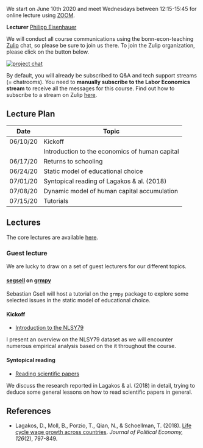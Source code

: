 
We start on June 10th 2020 and meet Wednesdays between 12:15-15:45 for online lecture using [ZOOM](https://zoom.us/).

**Lecturer** [Philipp Eisenhauer](https://peisenha.github.io)

We will conduct all course communications using the bonn-econ-teaching [Zulip](https://zulip.com/) chat, so please be sure to join us there. To join the Zulip organization, please click on the button below.

[![project chat](https://img.shields.io/badge/zulip-join_chat-brightgreen.svg)](https://bonn-econ-teaching.zulipchat.com)

By default, you will already be subscribed to Q&A and tech support streams (= chatrooms). You need to **manually subscribe to the Labor Economics stream** to receive all the messages for this course. Find out how to subscribe to a stream on Zulip [here](https://zulipchat.com/help/browse-and-subscribe-to-streams).


## Lecture Plan

| Date      | Topic                                                     |
| ----------| --------------------------------------------------------- |
| 06/10/20  | Kickoff                                                   |
|           | Introduction to the economics of human capital            |
| 06/17/20  | Returns to schooling                                      |
| 06/24/20  | Static model of educational choice                        |
| 07/01/20  | Syntopical reading of Lagakos & al. (2018)                |
| 07/08/20  | Dynamic model of human capital accumulation               |
| 07/15/20  | Tutorials                                                 |

## Lectures

The core lectures are available [here](https://github.com/HumanCapitalAnalysis/labor-economics/blob/master/README.md).

### Guest lecture

We are lucky to draw on a set of guest lecturers for our different topics.

#### [segsell](https://github.com/segsell) on [grmpy](https://grmpy.readthedocs.io)

Sebastian Gsell will host a tutorial on the `grmpy` package to explore some selected issues in the static model of educational choice.

#### Kickoff

* [Introduction to the NLSY79](https://github.com/OpenSourceEconomics/nlsy-data/blob/master/distribution/presentation.pdf)

I present an overview on the NLSY79 dataset as we will encounter numerous empirical analysis based on the it throughout the course.

#### Syntopical reading

* [Reading scientific papers](https://github.com/HumanCapitalAnalysis/talks/blob/master/research-skills/01-reading-scientific-papers/slides.pdf)

We discuss the research reported in Lagakos & al. (2018) in detail, trying to deduce some general lessons on how to read scientific papers in general.

## References

* Lagakos, D., Moll, B., Porzio, T., Qian, N., & Schoellman, T. (2018). [Life cycle wage growth across countries](https://www.journals.uchicago.edu/doi/abs/10.1086/696225?mobileUi=0). *Journal of Political Economy, 126*(2), 797-849.
